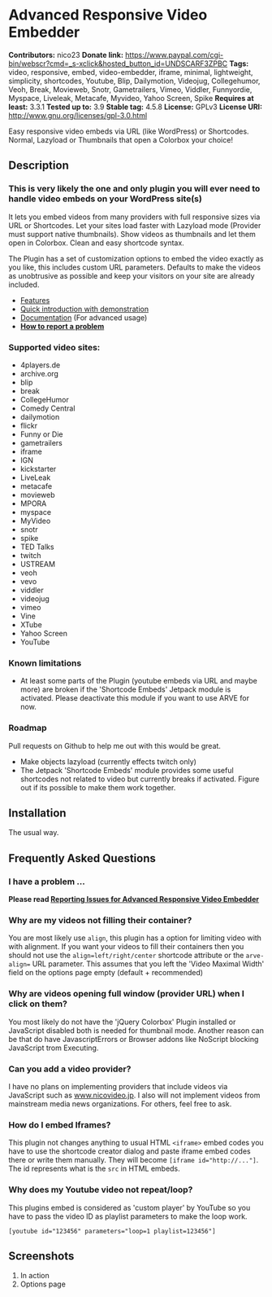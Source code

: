 # Advanced Responsive Video Embedder #
**Contributors:** nico23
**Donate link:** https://www.paypal.com/cgi-bin/webscr?cmd=_s-xclick&hosted_button_id=UNDSCARF3ZPBC
**Tags:** video, responsive, embed, video-embedder, iframe, minimal, lightweight, simplicity, shortcodes, Youtube, Blip, Dailymotion, Videojug, Collegehumor, Veoh, Break, Movieweb, Snotr, Gametrailers, Vimeo, Viddler, Funnyordie, Myspace, Liveleak, Metacafe, Myvideo, Yahoo Screen, Spike
**Requires at least:** 3.3.1
**Tested up to:** 3.9
**Stable tag:** 4.5.8
**License:** GPLv3
**License URI:** http://www.gnu.org/licenses/gpl-3.0.html

Easy responsive video embeds via URL (like WordPress) or Shortcodes. Normal, Lazyload or Thumbnails that open a Colorbox your choice!  

## Description ##

### This is very likely the one and only plugin you will ever need to handle video embeds on your WordPress site(s) ###

It lets you embed videos from many providers with full responsive sizes via URL or Shortcodes. Let your sites load faster with Lazyload mode (Provider must support native thumbnails). Show videos as thumbnails and let them open in Colorbox. Clean and easy shortcode syntax.

The Plugin has a set of customization options to embed the video exactly as you like, this includes custom URL parameters. Defaults to make the videos as unobtrusive as possible and keep your visitors on your site are already included.

* [Features](http://nextgenthemes.com/plugins/advanced-responsive-video-embedder/)
* [Quick introduction with demonstration](http://nextgenthemes.com/plugins/advanced-responsive-video-embedder/quick-introduction-and-demo)
* [Documentation](http://nextgenthemes.com/plugins/advanced-responsive-video-embedder/documentation) (For advanced usage)
* **[How to report a problem](http://nextgenthemes.com/plugins/advanced-responsive-video-embedder/reporting-issues-for-advanced-responsive-video-embedder/)**

### Supported video sites: ###

 * 4players.de
 * archive.org
 * blip
 * break
 * CollegeHumor
 * Comedy Central
 * dailymotion
 * flickr
 * Funny or Die
 * gametrailers
 * iframe
 * IGN
 * kickstarter
 * LiveLeak
 * metacafe
 * movieweb
 * MPORA
 * myspace
 * MyVideo
 * snotr
 * spike
 * TED Talks
 * twitch
 * USTREAM
 * veoh
 * vevo
 * viddler
 * videojug
 * vimeo
 * Vine
 * XTube
 * Yahoo Screen
 * YouTube

### Known limitations ###

 * At least some parts of the Plugin (youtube embeds via URL and maybe more) are broken if the 'Shortcode Embeds' Jetpack module is activated. Please deactivate this module if you want to use ARVE for now.

### Roadmap  ###

Pull requests on Github to help me out with this would be great.

 * Make objects lazyload (currently effects twitch only)
 * The Jetpack 'Shortcode Embeds' module provides some useful shortcodes not related to video but currently breaks if activated. Figure out if its possible to make them work together.

## Installation ##

The usual way.

## Frequently Asked Questions ##

### I have a problem ... ###

**Please read [Reporting Issues for Advanced Responsive Video Embedder](http://nextgenthemes.com/plugins/advanced-responsive-video-embedder/reporting-issues-for-advanced-responsive-video-embedder/)**

### Why are my videos not filling their container? ###

You are most likely use `align`, this plugin has a option for limiting video with with alignment. If you want your videos to fill their containers then you should not use the `align=left/right/center` shortcode attribute or the `arve-align=` URL parameter. This assumes that you left the 'Video Maximal Width' field on the options page empty (default + recommended)

### Why are videos opening full window (provider URL) when I click on them? ###

You most likely do not have the 'jQuery Colorbox' Plugin installed or JavaScript disabled both is needed for thumbnail mode. Another reason can be that do have JavascriptErrors or Browser addons like NoScript blocking JavaScript trom Executing.

### Can you add a video provider? ###

I have no plans on implementing providers that include videos via JavaScript such as www.nicovideo.jp. I also will not implement videos from mainstream media news organizations. For others, feel free to ask.

### How do I embed Iframes? ###

This plugin not changes anything to usual HTML `<iframe>` embed codes you have to use the shortcode creator dialog and paste iframe embed codes there or write them manually. They will become `[iframe id="http://..."]`. The id represents what is the `src` in HTML embeds.

### Why does my Youtube video not repeat/loop? ###

This plugins embed is considered as 'custom player' by YouTube so you have to pass the video ID as playlist parameters to make the loop work.

`[youtube id="123456" parameters="loop=1 playlist=123456"]`

## Screenshots ##

1. In action
2. Options page